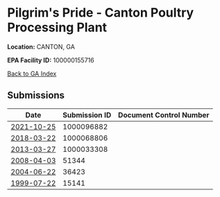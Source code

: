 # Pilgrim's Pride - Canton Poultry Processing Plant

**Location:** CANTON, GA

**EPA Facility ID:** 100000155716

[Back to GA Index](../../index.md)

## Submissions

| Date | Submission ID | Document Control Number |
|------|--------------|-------------------------|
| [2021-10-25](submissions/1000096882.md) | 1000096882 |  |
| [2018-03-22](submissions/1000068806.md) | 1000068806 |  |
| [2013-03-27](submissions/1000033308.md) | 1000033308 |  |
| [2008-04-03](submissions/51344.md) | 51344 |  |
| [2004-06-22](submissions/36423.md) | 36423 |  |
| [1999-07-22](submissions/15141.md) | 15141 |  |
